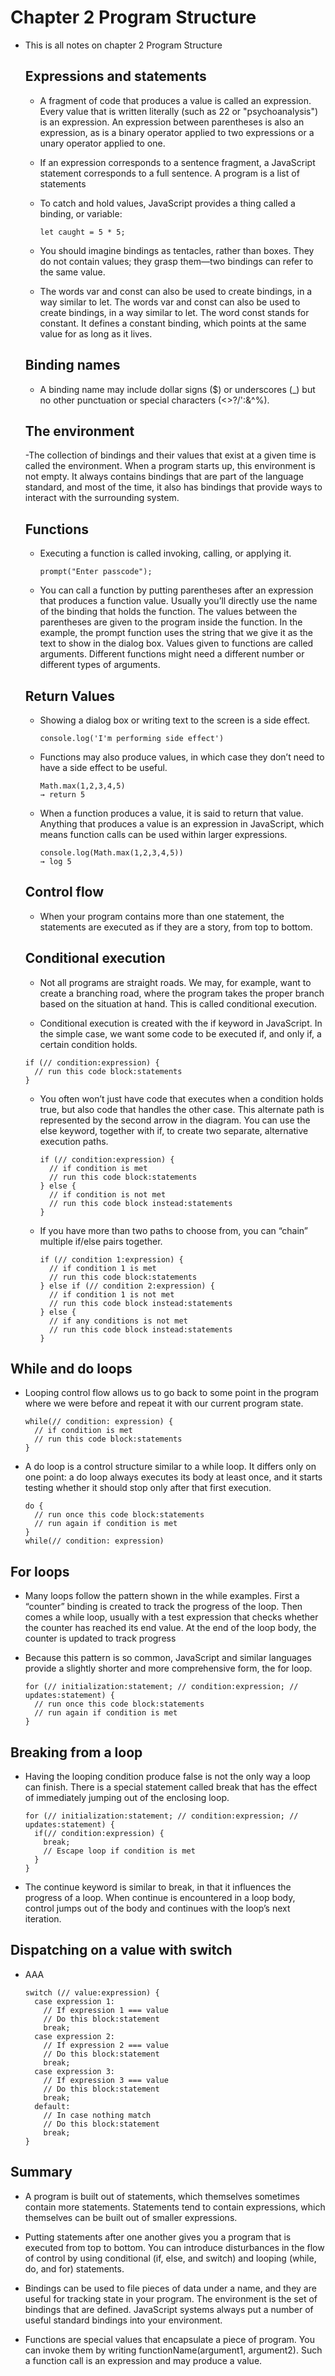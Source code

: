 # Chapter 2 Program Structure

- This is all notes on chapter 2 Program Structure

  ## Expressions and statements

  - A fragment of code that produces a value is called an expression. Every value
    that is written literally (such as 22 or "psychoanalysis") is an expression. An
    expression between parentheses is also an expression, as is a binary operator
    applied to two expressions or a unary operator applied to one.

  - If an expression corresponds to a sentence fragment, a JavaScript statement
    corresponds to a full sentence. A program is a list of statements

  - To catch and hold values, JavaScript provides a thing called a
    binding, or variable:

    ```
    let caught = 5 * 5;
    ```

  - You should imagine bindings as tentacles, rather than boxes. They do not
    contain values; they grasp them—two bindings can refer to the same value.

  - The words var and const can also be used to create bindings, in a way similar
    to let. The words var and const can also be used to create bindings, in a way similar to let.
    The word const stands for constant. It defines a constant binding, which
    points at the same value for as long as it lives.

  ## Binding names

  - A binding name may include dollar signs ($) or underscores (\_) but no other
    punctuation or special characters (<>?/':&^%).

  ## The environment

  -The collection of bindings and their values that exist at a given time is called
  the environment. When a program starts up, this environment is not empty. It
  always contains bindings that are part of the language standard, and most of the
  time, it also has bindings that provide ways to interact with the surrounding
  system.

  ## Functions

  - Executing a function is called invoking, calling, or applying it.

    ```
    prompt("Enter passcode");
    ```

  - You can call a function by putting parentheses after an expression that produces a
    function value. Usually you’ll directly use the name of the binding that holds
    the function. The values between the parentheses are given to the program
    inside the function. In the example, the prompt function uses the string that
    we give it as the text to show in the dialog box. Values given to functions are
    called arguments. Different functions might need a different number or different
    types of arguments.

  ## Return Values

  - Showing a dialog box or writing text to the screen is a side effect.

    ```
    console.log('I'm performing side effect')
    ```

  - Functions may also produce values, in which case they don’t need to have a side effect to
    be useful.

    ```
    Math.max(1,2,3,4,5)
    → return 5
    ```

  - When a function produces a value, it is said to return that value. Anything
    that produces a value is an expression in JavaScript, which means function
    calls can be used within larger expressions.

    ```
    console.log(Math.max(1,2,3,4,5))
    → log 5
    ```

  ## Control flow

  - When your program contains more than one statement, the statements are
    executed as if they are a story, from top to bottom.

  ## Conditional execution

  - Not all programs are straight roads. We may, for example, want to create
    a branching road, where the program takes the proper branch based on the
    situation at hand. This is called conditional execution.

  - Conditional execution is created with the if keyword in JavaScript. In the
    simple case, we want some code to be executed if, and only if, a certain condition
    holds.

  ```
  if (// condition:expression) {
    // run this code block:statements
  }
  ```

  - You often won’t just have code that executes when a condition holds true,
    but also code that handles the other case. This alternate path is represented
    by the second arrow in the diagram. You can use the else keyword, together
    with if, to create two separate, alternative execution paths.

    ```
    if (// condition:expression) {
      // if condition is met
      // run this code block:statements
    } else {
      // if condition is not met
      // run this code block instead:statements
    }
    ```

  - If you have more than two paths to choose from, you can “chain” multiple
    if/else pairs together.

    ```
    if (// condition 1:expression) {
      // if condition 1 is met
      // run this code block:statements
    } else if (// condition 2:expression) {
      // if condition 1 is not met
      // run this code block instead:statements
    } else {
      // if any conditions is not met
      // run this code block instead:statements
    }
    ```

## While and do loops

- Looping control flow allows us to go back to some point in the program where
  we were before and repeat it with our current program state.

  ```
  while(// condition: expression) {
    // if condition is met
    // run this code block:statements
  }
  ```

- A do loop is a control structure similar to a while loop. It differs only on one
  point: a do loop always executes its body at least once, and it starts testing
  whether it should stop only after that first execution.

  ```
  do {
    // run once this code block:statements
    // run again if condition is met
  }
  while(// condition: expression)
  ```

## For loops

- Many loops follow the pattern shown in the while examples. First a “counter”
  binding is created to track the progress of the loop. Then comes a while loop,
  usually with a test expression that checks whether the counter has reached
  its end value. At the end of the loop body, the counter is updated to track
  progress

- Because this pattern is so common, JavaScript and similar languages provide
  a slightly shorter and more comprehensive form, the for loop.

  ```
  for (// initialization:statement; // condition:expression; // updates:statement) {
    // run once this code block:statements
    // run again if condition is met
  }
  ```

## Breaking from a loop

- Having the looping condition produce false is not the only way a loop can finish.
  There is a special statement called break that has the effect of immediately
  jumping out of the enclosing loop.

  ```
  for (// initialization:statement; // condition:expression; // updates:statement) {
    if(// condition:expression) {
      break;
      // Escape loop if condition is met
    }
  }
  ```

- The continue keyword is similar to break, in that it influences the progress
  of a loop. When continue is encountered in a loop body, control jumps out of
  the body and continues with the loop’s next iteration.

## Dispatching on a value with switch

- AAA

  ```
  switch (// value:expression) {
    case expression 1:
      // If expression 1 === value
      // Do this block:statement
      break;
    case expression 2:
      // If expression 2 === value
      // Do this block:statement
      break;
    case expression 3:
      // If expression 3 === value
      // Do this block:statement
      break;
    default:
      // In case nothing match
      // Do this block:statement
      break;
  }
  ```

## Summary

- A program is built out of statements, which themselves
  sometimes contain more statements. Statements tend to contain expressions,
  which themselves can be built out of smaller expressions.

- Putting statements after one another gives you a program that is executed
  from top to bottom. You can introduce disturbances in the flow of control
  by using conditional (if, else, and switch) and looping (while, do, and for)
  statements.

- Bindings can be used to file pieces of data under a name, and they are useful
  for tracking state in your program. The environment is the set of bindings
  that are defined. JavaScript systems always put a number of useful standard
  bindings into your environment.

- Functions are special values that encapsulate a piece of program. You can
  invoke them by writing functionName(argument1, argument2). Such a function
  call is an expression and may produce a value.
